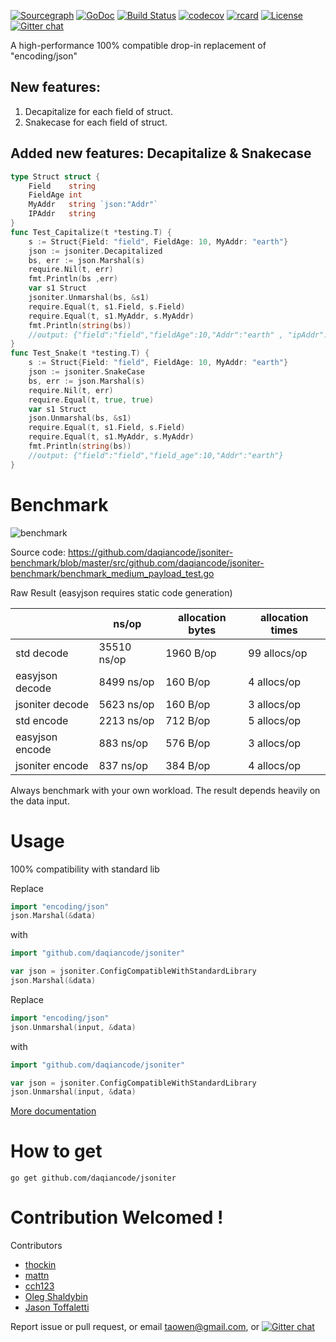 [![Sourcegraph](https://sourcegraph.com/github.com/daqiancode/jsoniter/-/badge.svg)](https://sourcegraph.com/github.com/daqiancode/jsoniter?badge)
[![GoDoc](http://img.shields.io/badge/go-documentation-blue.svg?style=flat-square)](https://pkg.go.dev/github.com/daqiancode/jsoniter)
[![Build Status](https://travis-ci.org/json-iterator/go.svg?branch=master)](https://travis-ci.org/json-iterator/go)
[![codecov](https://codecov.io/gh/json-iterator/go/branch/master/graph/badge.svg)](https://codecov.io/gh/json-iterator/go)
[![rcard](https://goreportcard.com/badge/github.com/daqiancode/jsoniter)](https://goreportcard.com/report/github.com/daqiancode/jsoniter)
[![License](http://img.shields.io/badge/license-mit-blue.svg?style=flat-square)](https://raw.githubusercontent.com/json-iterator/go/master/LICENSE)
[![Gitter chat](https://badges.gitter.im/gitterHQ/gitter.png)](https://gitter.im/json-iterator/Lobby)

A high-performance 100% compatible drop-in replacement of "encoding/json"
## New features:
1. Decapitalize for each field of struct. 
2. Snakecase for each field of struct. 

## Added new features: Decapitalize & Snakecase
```go
type Struct struct {
	Field    string
	FieldAge int
	MyAddr   string `json:"Addr"`
	IPAddr   string 
}
func Test_Capitalize(t *testing.T) {
	s := Struct{Field: "field", FieldAge: 10, MyAddr: "earth"}
	json := jsoniter.Decapitalized
	bs, err := json.Marshal(s)
	require.Nil(t, err)
    fmt.Println(bs ,err)
	var s1 Struct
	jsoniter.Unmarshal(bs, &s1)
	require.Equal(t, s1.Field, s.Field)
	require.Equal(t, s1.MyAddr, s.MyAddr)
	fmt.Println(string(bs))
    //output: {"field":"field","fieldAge":10,"Addr":"earth" , "ipAddr":""}
}
func Test_Snake(t *testing.T) {
	s := Struct{Field: "field", FieldAge: 10, MyAddr: "earth"}
	json := jsoniter.SnakeCase
	bs, err := json.Marshal(s)
	require.Nil(t, err)
	require.Equal(t, true, true)
	var s1 Struct
	json.Unmarshal(bs, &s1)
	require.Equal(t, s1.Field, s.Field)
	require.Equal(t, s1.MyAddr, s.MyAddr)
	fmt.Println(string(bs))
    //output: {"field":"field","field_age":10,"Addr":"earth"}
}
```

# Benchmark

![benchmark](http://jsoniter.com/benchmarks/go-benchmark.png)

Source code: https://github.com/daqiancode/jsoniter-benchmark/blob/master/src/github.com/daqiancode/jsoniter-benchmark/benchmark_medium_payload_test.go

Raw Result (easyjson requires static code generation)

|                 | ns/op       | allocation bytes | allocation times |
| --------------- | ----------- | ---------------- | ---------------- |
| std decode      | 35510 ns/op | 1960 B/op        | 99 allocs/op     |
| easyjson decode | 8499 ns/op  | 160 B/op         | 4 allocs/op      |
| jsoniter decode | 5623 ns/op  | 160 B/op         | 3 allocs/op      |
| std encode      | 2213 ns/op  | 712 B/op         | 5 allocs/op      |
| easyjson encode | 883 ns/op   | 576 B/op         | 3 allocs/op      |
| jsoniter encode | 837 ns/op   | 384 B/op         | 4 allocs/op      |

Always benchmark with your own workload.
The result depends heavily on the data input.

# Usage

100% compatibility with standard lib

Replace

```go
import "encoding/json"
json.Marshal(&data)
```

with

```go
import "github.com/daqiancode/jsoniter"

var json = jsoniter.ConfigCompatibleWithStandardLibrary
json.Marshal(&data)
```

Replace

```go
import "encoding/json"
json.Unmarshal(input, &data)
```

with

```go
import "github.com/daqiancode/jsoniter"

var json = jsoniter.ConfigCompatibleWithStandardLibrary
json.Unmarshal(input, &data)
```


[More documentation](http://jsoniter.com/migrate-from-go-std.html)

# How to get

```
go get github.com/daqiancode/jsoniter
```

# Contribution Welcomed !

Contributors

- [thockin](https://github.com/thockin)
- [mattn](https://github.com/mattn)
- [cch123](https://github.com/cch123)
- [Oleg Shaldybin](https://github.com/olegshaldybin)
- [Jason Toffaletti](https://github.com/toffaletti)

Report issue or pull request, or email taowen@gmail.com, or [![Gitter chat](https://badges.gitter.im/gitterHQ/gitter.png)](https://gitter.im/json-iterator/Lobby)
